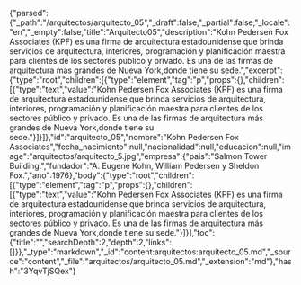 {"parsed":{"_path":"/arquitectos/arquitecto_05","_draft":false,"_partial":false,"_locale":"en","_empty":false,"title":"Arquitecto05","description":"Kohn Pedersen Fox Associates (KPF) es una firma de arquitectura estadounidense que brinda servicios de arquitectura, interiores, programación y planificación maestra para clientes de los sectores público y privado. Es una de las firmas de arquitectura más grandes de Nueva York,donde tiene su sede.","excerpt":{"type":"root","children":[{"type":"element","tag":"p","props":{},"children":[{"type":"text","value":"Kohn Pedersen Fox Associates (KPF) es una firma de arquitectura estadounidense que brinda servicios de arquitectura, interiores, programación y planificación maestra para clientes de los sectores público y privado. Es una de las firmas de arquitectura más grandes de Nueva York,donde tiene su sede."}]}]},"id":"arquitecto_05","nombre":"Kohn Pedersen Fox Associates","fecha_nacimiento":null,"nacionalidad":null,"educacion":null,"image":"arquitectos/arquitecto_5.jpg","empresa":{"pais":"Salmon Tower Building.","fundador":"A. Eugene Kohn, William Pedersen y Sheldon Fox.","ano":1976},"body":{"type":"root","children":[{"type":"element","tag":"p","props":{},"children":[{"type":"text","value":"Kohn Pedersen Fox Associates (KPF) es una firma de arquitectura estadounidense que brinda servicios de arquitectura, interiores, programación y planificación maestra para clientes de los sectores público y privado. Es una de las firmas de arquitectura más grandes de Nueva York,donde tiene su sede."}]}],"toc":{"title":"","searchDepth":2,"depth":2,"links":[]}},"_type":"markdown","_id":"content:arquitectos:arquitecto_05.md","_source":"content","_file":"arquitectos/arquitecto_05.md","_extension":"md"},"hash":"3YqvTjSQex"}